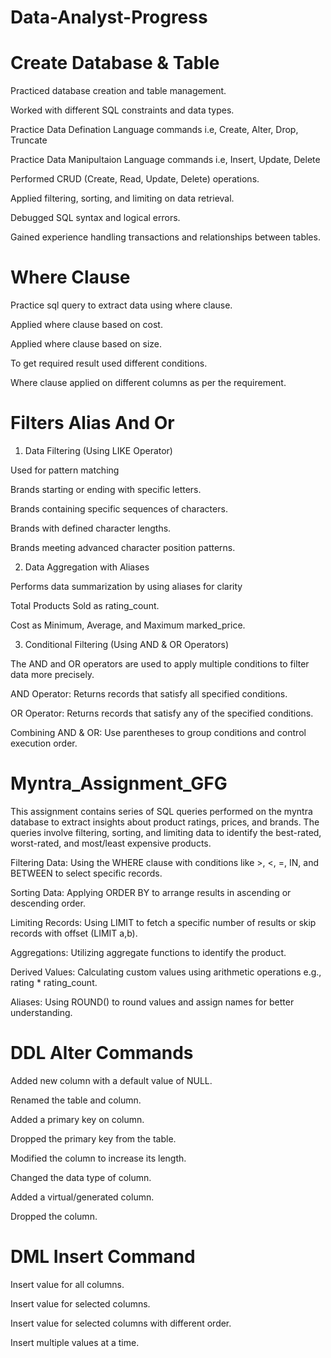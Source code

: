 # Data-Analyst-Progress

# Create Database & Table
Practiced database creation and table management.

Worked with different SQL constraints and data types.

Practice Data Defination Language commands i.e, Create, Alter, Drop, Truncate

Practice Data Manipultaion Language commands i.e, Insert, Update, Delete

Performed CRUD (Create, Read, Update, Delete) operations.

Applied filtering, sorting, and limiting on data retrieval.

Debugged SQL syntax and logical errors.

Gained experience handling transactions and relationships between tables.


# Where Clause
Practice sql query to extract data using where clause.

Applied where clause based on cost.

Applied where clause based on size.

To get required result used different conditions.

Where clause applied on different columns as per the requirement.


# Filters Alias And Or
1. Data Filtering (Using LIKE Operator)
   
Used for pattern matching

Brands starting or ending with specific letters.

Brands containing specific sequences of characters.

Brands with defined character lengths.

Brands meeting advanced character position patterns.

2. Data Aggregation with Aliases

Performs data summarization by using aliases for clarity

Total Products Sold as rating_count.

Cost as Minimum, Average, and Maximum marked_price.


3. Conditional Filtering (Using AND & OR Operators)

The AND and OR operators are used to apply multiple conditions to filter data more precisely.

AND Operator:
Returns records that satisfy all specified conditions.

OR Operator:
Returns records that satisfy any of the specified conditions.

Combining AND & OR:
Use parentheses to group conditions and control execution order.


# Myntra_Assignment_GFG
This assignment contains series of SQL queries performed on the myntra database to extract insights about product ratings, prices, and brands. The queries involve filtering, sorting, and limiting data to identify the best-rated, worst-rated, and most/least expensive products.

Filtering Data: Using the WHERE clause with conditions like >, <, =, IN, and BETWEEN to select specific records.

Sorting Data: Applying ORDER BY to arrange results in ascending or descending order.

Limiting Records: Using LIMIT to fetch a specific number of results or skip records with offset (LIMIT a,b).

Aggregations: Utilizing aggregate functions to identify the product.

Derived Values: Calculating custom values using arithmetic operations e.g., rating * rating_count.

Aliases: Using ROUND() to round values and assign names for better understanding.


# DDL Alter Commands
Added new column with a default value of NULL.

Renamed the table and column.

Added a primary key on column.

Dropped the primary key from the table.

Modified the column to increase its length.

Changed the data type of column.

Added a virtual/generated column.

Dropped the column.


# DML Insert Command
Insert value for all columns.

Insert value for selected columns.

Insert value for selected columns with different order.

Insert multiple values at a time.
